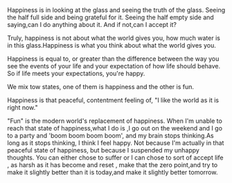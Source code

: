 Happiness is in looking at the glass and seeing the truth of the glass.
Seeing the half full side and being grateful for it.
Seeing the half empty side and saying,can I do anything about it.
And if not,can I accept it?

Truly, happiness is not about what the world gives you, how much water is in this glass.Happiness is what you think about what the world gives you.

Happiness is equal to, or greater than the difference between the way you see the events of your life and your expectation of how life should behave.
So if life meets your expectations, you're happy.

We mix tow states, one of them is happiness and the other is fun.

Happiness is that peaceful, contentment feeling of,
"I like the world as it is right now."

"Fun" is the modern world's replacement of happiness.
 When I'm unable to reach that state of happiness,what I do is ,I go out
 on the weekend and I go to a party and  'boom boom boom boom', and my
 brain stops thinking.As long as it stops thinking, I think I feel
 happy. Not because I'm actually in that peaceful state of happiness,
 but because I suspended my unhappy thoughts.
 You can either chose to suffer or I can chose to sort of accept life ,
 as harsh as it has become and reset , make that the zero point,and try
 to make it slightly better than it is today,and make it slightly better
 tomorrow. 
